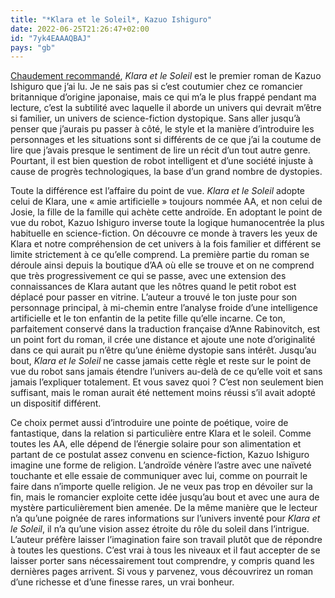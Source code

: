 ```yaml
---
title: "*Klara et le Soleil*, Kazuo Ishiguro"
date: 2022-06-25T21:26:47+02:00
id: "7yk4EAAAQBAJ"
pays: "gb"
---
```


[Chaudement recommandé](https://podcaaast.fr/vingt-sept/), *Klara et le Soleil* est le premier roman de Kazuo Ishiguro que j’ai lu. Je ne sais pas si c’est coutumier chez ce romancier britannique d’origine japonaise, mais ce qui m’a le plus frappé pendant ma lecture, c’est la subtilité avec laquelle il aborde un univers qui devrait m’être si familier, un univers de science-fiction dystopique. Sans aller jusqu’à penser que j’aurais pu passer à côté, le style et la manière d’introduire les personnages et les situations sont si différents de ce que j’ai la coutume de lire que j’avais presque le sentiment de lire un récit d’un tout autre genre. Pourtant, il est bien question de robot intelligent et d’une société injuste à cause de progrès technologiques, la base d’un grand nombre de dystopies.

Toute la différence est l’affaire du point de vue. *Klara et le Soleil* adopte celui de Klara, une « amie artificielle » toujours nommée AA, et non celui de Josie, la fille de la famille qui achète cette androïde. En adoptant le point de vue du robot, Kazuo Ishiguro inverse toute la logique humanocentrée la plus habituelle en science-fiction. On découvre ce monde à travers les yeux de Klara et notre compréhension de cet univers à la fois familier et différent se limite strictement à ce qu’elle comprend. La première partie du roman se déroule ainsi depuis la boutique d’AA où elle se trouve et on ne comprend que très progressivement ce qui se passe, avec une extension des connaissances de Klara autant que les nôtres quand le petit robot est déplacé pour passer en vitrine. L’auteur a trouvé le ton juste pour son personnage principal, à mi-chemin entre l’analyse froide d’une intelligence artificielle et le ton enfantin de la petite fille qu’elle incarne. Ce ton, parfaitement conservé dans la traduction française d’Anne Rabinovitch, est un point fort du roman, il crée une distance et ajoute une note d’originalité dans ce qui aurait pu n’être qu’une énième dystopie sans intérêt. Jusqu’au bout, *Klara et le Soleil* ne casse jamais cette règle et reste sur le point de vue du robot sans jamais étendre l’univers au-delà de ce qu’elle voit et sans jamais l’expliquer totalement. Et vous savez quoi ? C’est non seulement bien suffisant, mais le roman aurait été nettement moins réussi s’il avait adopté un dispositif différent.

Ce choix permet aussi d’introduire une pointe de poétique, voire de fantastique, dans la relation si particulière entre Klara et le soleil. Comme toutes les AA, elle dépend de l’énergie solaire pour son alimentation et partant de ce postulat assez convenu en science-fiction, Kazuo Ishiguro imagine une forme de religion. L’androïde vénère l’astre avec une naïveté touchante et elle essaie de communiquer avec lui, comme on pourrait le faire dans n’importe quelle religion. Je ne veux pas trop en dévoiler sur la fin, mais le romancier exploite cette idée jusqu’au bout et avec une aura de mystère particulièrement bien amenée. De la même manière que le lecteur n’a qu’une poignée de rares informations sur l’univers inventé pour *Klara et le Soleil*, il n’a qu’une vision assez étroite du rôle du soleil dans l’intrigue. L’auteur préfère laisser l’imagination faire son travail plutôt que de répondre à toutes les questions. C’est vrai à tous les niveaux et il faut accepter de se laisser porter sans nécessairement tout comprendre, y compris quand les dernières pages arrivent. Si vous y parvenez, vous découvrirez un roman d’une richesse et d’une finesse rares, un vrai bonheur. 
